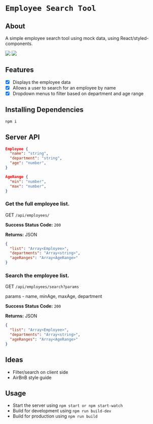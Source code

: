 # `Employee Search Tool`

## About

A simple employee search tool using mock data, using React/styled-components.

![](https://i.imgur.com/jssBuks.png)
![](https://i.imgur.com/Nl3pJBQ.png)

## Features

- [x] Displays the employee data
- [x] Allows a user to search for an employee by name
- [x] Dropdown menus to filter based on department and age range

## Installing Dependencies

```sh
npm i
```

## Server API

```json
Employee {
  "name": "string",
  "department": "string",
  "age": "number",
}
```

```json
AgeRange {
  "min": "number",
  "max": "number",
}
```

### Get the full employee list.

GET `/api/employees/`

**Success Status Code:** `200`

**Returns:** JSON

```json
{
  "list": "Array<Employee>",
  "departments": "Array<string>",
  "ageRanges": "Array<AgeRange>"
}
```

### Search the employee list.

GET `/api/employees/search?params`

params - name, minAge, maxAge, department

**Success Status Code:** `200`

**Returns:** JSON

```json
{
  "list": "Array<Employee>",
  "departments": "Array<string>",
  "ageRanges": "Array<AgeRange>"
}
```

## Ideas

- Filter/search on client side
- AirBnB style guide

## Usage

- Start the server using `npm start or npm start-watch`
- Build for development using `npm run build-dev`
- Build for production using `npm run build`

```

```
